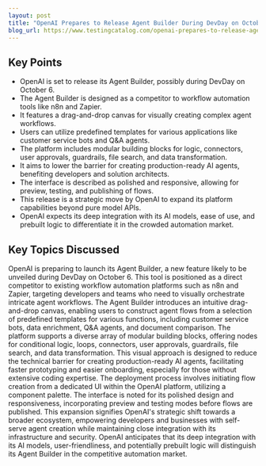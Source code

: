 ```yaml
---
layout: post 
title: "OpenAI Prepares to Release Agent Builder During DevDay on October 6"
blog_url: https://www.testingcatalog.com/openai-prepares-to-release-agent-builder-during-devday-on-october-6/?utm_source=tldrai 
---
```




## Key Points

- OpenAI is set to release its Agent Builder, possibly during DevDay on October 6.
- The Agent Builder is designed as a competitor to workflow automation tools like n8n and Zapier.
- It features a drag-and-drop canvas for visually creating complex agent workflows.
- Users can utilize predefined templates for various applications like customer service bots and Q&A agents.
- The platform includes modular building blocks for logic, connectors, user approvals, guardrails, file search, and data transformation.
- It aims to lower the barrier for creating production-ready AI agents, benefiting developers and solution architects.
- The interface is described as polished and responsive, allowing for preview, testing, and publishing of flows.
- This release is a strategic move by OpenAI to expand its platform capabilities beyond pure model APIs.
- OpenAI expects its deep integration with its AI models, ease of use, and prebuilt logic to differentiate it in the crowded automation market.

## Key Topics Discussed

OpenAI is preparing to launch its Agent Builder, a new feature likely to be unveiled during DevDay on October 6. This tool is positioned as a direct competitor to existing workflow automation platforms such as n8n and Zapier, targeting developers and teams who need to visually orchestrate intricate agent workflows. The Agent Builder introduces an intuitive drag-and-drop canvas, enabling users to construct agent flows from a selection of predefined templates for various functions, including customer service bots, data enrichment, Q&A agents, and document comparison. The platform supports a diverse array of modular building blocks, offering nodes for conditional logic, loops, connectors, user approvals, guardrails, file search, and data transformation. This visual approach is designed to reduce the technical barrier for creating production-ready AI agents, facilitating faster prototyping and easier onboarding, especially for those without extensive coding expertise. The deployment process involves initiating flow creation from a dedicated UI within the OpenAI platform, utilizing a component palette. The interface is noted for its polished design and responsiveness, incorporating preview and testing modes before flows are published. This expansion signifies OpenAI's strategic shift towards a broader ecosystem, empowering developers and businesses with self-serve agent creation while maintaining close integration with its infrastructure and security. OpenAI anticipates that its deep integration with its AI models, user-friendliness, and potentially prebuilt logic will distinguish its Agent Builder in the competitive automation market.

